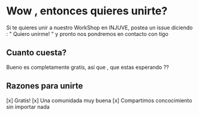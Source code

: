 # Wow , entonces quieres unirte?
Si te quieres unir a nuestro WorkShop en INJUVE, postea un issue diciendo : " Quiero unirme! " y pronto nos pondremos en contacto con tigo

## Cuanto cuesta?
Bueno es completamente gratis, así que , que estas esperando ??

## Razones para unirte
[x] Gratis!
[x] Una comunidada muy buena
[x] Compartimos concocimiento sin importar nada
